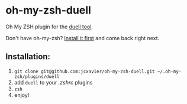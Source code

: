 # oh-my-zsh-duell
Oh My ZSH plugin for the [duell tool](https://github.com/gameduell/duell).

Don't have oh-my-zsh? [Install it first](http://ohmyz.sh/) and come back right next.

## Installation:
1. `git clone git@github.com:jcxavier/oh-my-zsh-duell.git ~/.oh-my-zsh/plugins/duell`
2. add `duell` to your *.zshrc* plugins
3. `zsh`
4. enjoy!
